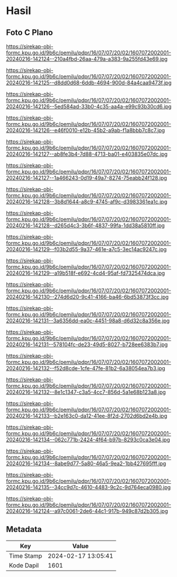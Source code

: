 # Hasil

## Foto C Plano

https://sirekap-obj-formc.kpu.go.id/9b6c/pemilu/pdpr/16/07/07/20/02/1607072002001-20240216-142124--210a4fbd-26aa-479a-a383-9a255fd43e69.jpg

https://sirekap-obj-formc.kpu.go.id/9b6c/pemilu/pdpr/16/07/07/20/02/1607072002001-20240216-142125--d8dd0d68-6ddb-4694-900d-84a4caa9473f.jpg

https://sirekap-obj-formc.kpu.go.id/9b6c/pemilu/pdpr/16/07/07/20/02/1607072002001-20240216-142126--5ed584ad-33b0-4c35-aa4a-e99c93b30cd6.jpg

https://sirekap-obj-formc.kpu.go.id/9b6c/pemilu/pdpr/16/07/07/20/02/1607072002001-20240216-142126--e46f0010-e12b-45b2-a9ab-f1a8bbb7c8c7.jpg

https://sirekap-obj-formc.kpu.go.id/9b6c/pemilu/pdpr/16/07/07/20/02/1607072002001-20240216-142127--ab8fe3b4-7d88-4713-ba01-e403835e07dc.jpg

https://sirekap-obj-formc.kpu.go.id/9b6c/pemilu/pdpr/16/07/07/20/02/1607072002001-20240216-142127--1a466243-0d19-49a7-8274-75eabb24f128.jpg

https://sirekap-obj-formc.kpu.go.id/9b6c/pemilu/pdpr/16/07/07/20/02/1607072002001-20240216-142128--3b8d1644-a8c9-4745-af9c-d3983361ea1c.jpg

https://sirekap-obj-formc.kpu.go.id/9b6c/pemilu/pdpr/16/07/07/20/02/1607072002001-20240216-142128--d265d4c3-3b6f-4837-99fa-1dd38a5810ff.jpg

https://sirekap-obj-formc.kpu.go.id/9b6c/pemilu/pdpr/16/07/07/20/02/1607072002001-20240216-142129--f03b2d55-9a37-461e-a7c5-3ec14ac9247c.jpg

https://sirekap-obj-formc.kpu.go.id/9b6c/pemilu/pdpr/16/07/07/20/02/1607072002001-20240216-142129--a19b518f-e692-4cd4-95af-fd7325474dca.jpg

https://sirekap-obj-formc.kpu.go.id/9b6c/pemilu/pdpr/16/07/07/20/02/1607072002001-20240216-142130--274d6d20-9c41-4166-ba46-6bd53873f3cc.jpg

https://sirekap-obj-formc.kpu.go.id/9b6c/pemilu/pdpr/16/07/07/20/02/1607072002001-20240216-142131--3a6356dd-ea0c-4451-98a8-d6d32c8a356e.jpg

https://sirekap-obj-formc.kpu.go.id/9b6c/pemilu/pdpr/16/07/07/20/02/1607072002001-20240216-142131--578104fc-de23-49d5-8027-b728ee6383b7.jpg

https://sirekap-obj-formc.kpu.go.id/9b6c/pemilu/pdpr/16/07/07/20/02/1607072002001-20240216-142132--f52d8cde-1cfe-47fe-81b2-6a38054ea7b3.jpg

https://sirekap-obj-formc.kpu.go.id/9b6c/pemilu/pdpr/16/07/07/20/02/1607072002001-20240216-142132--8e1c1347-c3a5-4cc7-856d-5a1e68b123a8.jpg

https://sirekap-obj-formc.kpu.go.id/9b6c/pemilu/pdpr/16/07/07/20/02/1607072002001-20240216-142133--b2e163c0-da12-41ee-8f2d-2702d6bd2e4b.jpg

https://sirekap-obj-formc.kpu.go.id/9b6c/pemilu/pdpr/16/07/07/20/02/1607072002001-20240216-142134--062c771b-2424-4f64-b97b-8293c0ca3e04.jpg

https://sirekap-obj-formc.kpu.go.id/9b6c/pemilu/pdpr/16/07/07/20/02/1607072002001-20240216-142134--8abe9d77-5a80-46a5-9ea2-1bb427695fff.jpg

https://sirekap-obj-formc.kpu.go.id/9b6c/pemilu/pdpr/16/07/07/20/02/1607072002001-20240216-142135--34cc9d7c-4610-4483-9c2c-9d764eca0980.jpg

https://sirekap-obj-formc.kpu.go.id/9b6c/pemilu/pdpr/16/07/07/20/02/1607072002001-20240216-142124--a97c0061-2de6-44c1-917b-949c87d2b305.jpg


## Metadata

| Key        | Value               |
| ---------- | ------------------- |
| Time Stamp | 2024-02-17 13:05:41 |
| Kode Dapil | 1601                |



